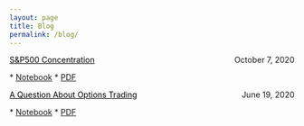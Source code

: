 ```yaml
---
layout: page
title: Blog
permalink: /blog/
---
```


<p style="text-align:left;">
    <a href = "https://benmarrow.com/blogposts/SP500_Concentration.html" style="color: #000000; text-decoration: underline;">S&P500 Concentration</a>
    <span style="float:right;">
        October 7, 2020
    </span>
</p>
* <a href="https://www.notion.so/S-P500-Concentration-90df7a9eafd842ad924b4ace3675fdb9">Notebook</a>
* <a href="https://benmarrow.com/pdfs/SP500_Concentration.pdf">PDF</a>

<p style="text-align:left;">
    <a href = "https://benmarrow.com/blogposts/A_Question_About_Options_Trading.html" style="color: #000000; text-decoration: underline;">A Question About Options Trading</a>
    <span style="float:right;">
        June 19, 2020
    </span>
</p>
* <a href = "https://www.notion.so/A-Question-About-Options-Trading-9e4f4f9f6075451dada5ba95e4cd5ea1">Notebook</a>
* <a href ="https://benmarrow.com/pdfs/A_Question_About_Options_Trading.pdf">PDF</a>

